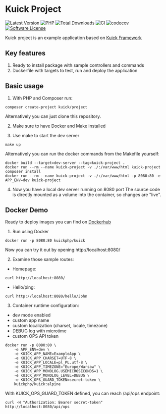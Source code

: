 # Kuick Project
[![Latest Version](https://img.shields.io/github/release/milejko/kuick-project.svg?cacheSeconds=14400)](https://github.com/milejko/kuick-project-project/releases)
[![PHP](https://img.shields.io/badge/PHP-8.2%20|%208.3%20|%208.4-blue?logo=php&cacheSeconds=3600)](https://www.php.net)
[![Total Downloads](https://img.shields.io/packagist/dt/kuick/project.svg?cacheSeconds=14400)](https://packagist.org/packages/kuick/project)
[![CI](https://github.com/milejko/kuick-project/actions/workflows/ci.yml/badge.svg)](https://github.com/milejko/kuick-project/actions/workflows/ci.yml)
[![codecov](https://codecov.io/gh/milejko/kuick-project/graph/badge.svg?token=80QEBDHGPH)](https://codecov.io/gh/milejko/kuick-project)
[![Software License](https://img.shields.io/badge/license-MIT-brightgreen.svg?cacheSeconds=14400)](LICENSE)

Kuick project is an example application based on [Kuick Framework](https://github.com/milejko/kuick-framework)

## Key features
1. Ready to install package with sample controllers and commands
2. Dockerfile with targets to test, run and deploy the application

## Basic usage
1. With PHP and Composer run:
```
composer create-project kuick/project
```
Alternatively you can just clone this repository.

2. Make sure to have Docker and Make installed

3. Use make to start the dev server
```
make up
```
Alternatively you can run the docker commands from the Makefile yourself:
```
docker build --target=dev-server --tag=kuick-project .
docker run --rm --name kuick-project -v ./:/var/www/html kuick-project composer install
docker run --rm --name kuick-project -v ./:/var/www/html -p 8080:80 -e APP_ENV=dev kuick-project
```

4. Now you have a local dev server running on 8080 port
The source code is directly mounted as a volume into the container, so changes are "live".

## Docker Demo
Ready to deploy images you can find on [Dockerhub](https://hub.docker.com/r/kuickphp/kuick/tags)

1. Run using Docker
```
docker run -p 8080:80 kuickphp/kuick
```
Now you can try it out by opening http://localhost:8080/<br>

2. Examine those sample routes:
- Homepage:
```
curl http://localhost:8080/
```
- Hello/ping:
```
curl http://localhost:8080/hello/John
```

3. Container runtime configuration:
- dev mode enabled
- custom app name
- custom localization (charset, locale, timezone)
- DEBUG log with microtime
- custom OPS API token
```
docker run -p 8080:80 \
    -e APP_ENV=dev \
    -e KUICK_APP_NAME=ExampleApp \
    -e KUICK_APP_CHARSET=UTF-8 \
    -e KUICK_APP_LOCALE=pl_PL.utf-8 \
    -e KUICK_APP_TIMEZONE="Europe/Warsaw" \
    -e KUICK_APP_MONOLOG.USEMICROSECONDS=1 \
    -e KUICK_APP_MONOLOG_LEVEL=DEBUG \
    -e KUICK_OPS_GUARD_TOKEN=secret-token \
    kuickphp/kuick:alpine
```
With KUICK_OPS_GUARD_TOKEN defined, you can reach /api/ops endpoint:
```
curl -H "Authorization: Bearer secret-token" http://localhost:8080/api/ops
```
